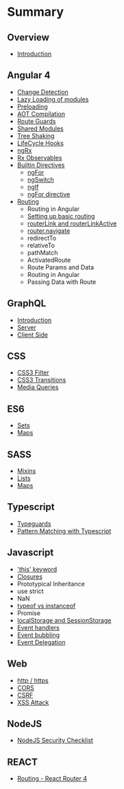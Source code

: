 # Summary

## Overview

* [Introduction](README.md)

## Angular 4

* [Change Detection](angular4/change-detection.md)
* [Lazy Loading of modules](angular4/lazy-loading-of-modules.md)
* [Preloading](angular4/preloading.md)
* [AOT Compilation](angular4/aot-compilation.md)
* [Route Guards](angular4/route-guards.md)
* [Shared Modules](angular4/shared-modules.md)
* [Tree Shaking](angular4/tree-shaking.md)
* [LifeCycle Hooks](angular4/lifecycle-hooks.md)
* [ngRx](angular4/ngrx.md)
* [Rx Observables](angular4/rx-observables.md)
* [Builtin Directives](angular4/builtin-directives.md)
  * [ngFor](angular4/ngfor.md)
  * [ngSwitch](angular4/ngswitch.md)
  * [ngIf](angular4/ngif-directive.md)
  * [ngFor directive](angular4/ngfor-directive.md)
* [Routing](angular4/routing.md)
  * Routing in Angular
  * [Setting up basic routing](angular4/setting-up-basic-routing.md)
  * [routerLink and routerLinkActive](angular4/routerlink.md)
  * [router.navigate](angular4/routernavigate.md)
  * redirectTo
  * relativeTo
  * pathMatch
  * ActivatedRoute
  * Route Params and Data
  * Routing in Angular
  * Passing Data with Route

## GraphQL

* [Introduction](graphql/introduction.md)
* [Server](graphql/server.md)
* [Client Side](graphql/client-side.md)

## CSS

* [CSS3 Filter](css3-filter.md)
* [CSS3 Transitions](methods.md)
* [Media Queries](media-queries.md)

## ES6

* [Sets](es6/sets.md)
* [Maps](es6/maps.md)

## SASS

* [Mixins](sass-scss/sass-mixins.md)
* [Lists](sass-scss/lists.md)
* [Maps](sass-scss/maps.md)

## Typescript

* [Typeguards](typescript/typeguards.md)
* [Pattern Matching with Typescript](typescript/pattern-matching-with-typescript.md)

## Javascript

* ['this' keyword](javascript/this-keyword.md)
* [Closures](javascript/closures.md)
* Prototypical Inheritance
* use strict
* NaN
* [typeof vs instanceof](javascript/typeof-vs-instanceof.md)
* Promise
* [localStorage and SessionStorage](javascript/localstorage-and-sessionstorage.md)
* [Event handlers](javascript/event-handlers.md)
* [Event bubbling](javascript/event-bubbling.md)
* [Event Delegation](javascript/event-delegation.md)

## Web

* [http / https](web/http-https.md)
* [CORS](web/cors.md)
* [CSRF](web/csrf.md)
* [XSS Attack](web/xss-attack.md)

## NodeJS

* [NodeJS Security Checklist](web/nodejs-security-checklist.md)

## REACT

* [Routing - React Router 4](javascript/routing-react-router-4.md)

